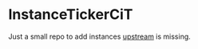 # InstanceTickerCiT

Just a small repo to add instances [upstream] is missing.

[upstream]:https://github.com/InstanceTicker/InstanceTicker
